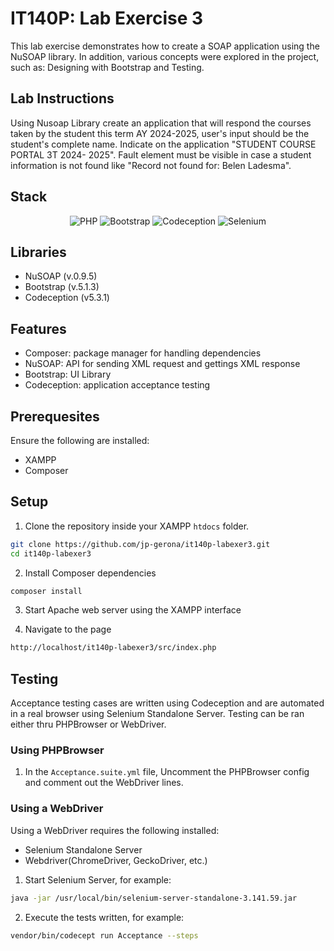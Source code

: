 # IT140P: Lab Exercise 3

This lab exercise demonstrates how to create a SOAP application using the NuSOAP library. In addition, various concepts were explored in the project, such as: Designing with Bootstrap and Testing.

## Lab Instructions

Using Nusoap Library create an application that will respond the courses taken by the student this term AY 2024-2025, user's input should be the student's complete name. Indicate on the application "STUDENT COURSE PORTAL 3T 2024- 2025". Fault element must be visible in case a student information is not found like "Record not found for: Belen Ladesma".

## Stack

<div align="center">

![PHP](https://img.shields.io/badge/php-%23777BB4.svg?style=for-the-badge&logo=php&logoColor=white)
![Bootstrap](https://img.shields.io/badge/bootstrap-%238511FA.svg?style=for-the-badge&logo=bootstrap&logoColor=white)
![Codeception](https://img.shields.io/badge/codeception-%236BFD.svg?style=for-the-badge)
![Selenium](https://img.shields.io/badge/-selenium-%43B02A?style=for-the-badge&logo=selenium&logoColor=white)

</div>

## Libraries

- NuSOAP (v.0.9.5)
- Bootstrap (v.5.1.3)
- Codeception (v5.3.1)

## Features

- Composer: package manager for handling dependencies
- NuSOAP: API for sending XML request and gettings XML response
- Bootstrap: UI Library
- Codeception: application acceptance testing

## Prerequesites

Ensure the following are installed:

- XAMPP
- Composer

## Setup

1. Clone the repository inside your XAMPP `htdocs` folder.
```bash
git clone https://github.com/jp-gerona/it140p-labexer3.git
cd it140p-labexer3
```

2. Install Composer dependencies
```bash
composer install
```

3. Start Apache web server using the XAMPP interface

4. Navigate to the page
```bash
http://localhost/it140p-labexer3/src/index.php
```

## Testing

Acceptance testing cases are written using Codeception and are automated in a real browser using Selenium Standalone Server. Testing can be ran either thru PHPBrowser or WebDriver.

### Using PHPBrowser

1. In the `Acceptance.suite.yml` file, Uncomment the PHPBrowser config and comment out the WebDriver lines.

### Using a WebDriver

Using a WebDriver requires the following installed:

- Selenium Standalone Server
- Webdriver(ChromeDriver, GeckoDriver, etc.)

1. Start Selenium Server, for example:
```bash
java -jar /usr/local/bin/selenium-server-standalone-3.141.59.jar
```

2. Execute the tests written, for example:
```bash
vendor/bin/codecept run Acceptance --steps
```
